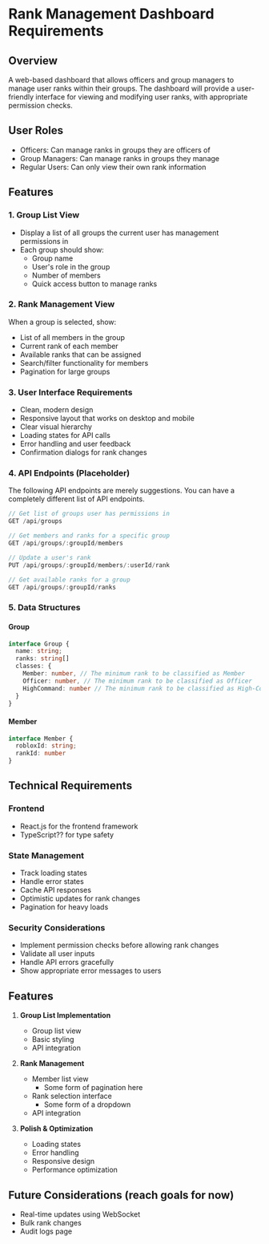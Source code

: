 # Rank Management Dashboard Requirements

## Overview
A web-based dashboard that allows officers and group managers to manage user ranks within their groups. The dashboard will provide a user-friendly interface for viewing and modifying user ranks, with appropriate permission checks.

## User Roles
- Officers: Can manage ranks in groups they are officers of
- Group Managers: Can manage ranks in groups they manage
- Regular Users: Can only view their own rank information

## Features

### 1. Group List View
- Display a list of all groups the current user has management permissions in
- Each group should show:
  - Group name
  - User's role in the group
  - Number of members
  - Quick access button to manage ranks

### 2. Rank Management View
When a group is selected, show:
- List of all members in the group
- Current rank of each member
- Available ranks that can be assigned
- Search/filter functionality for members
- Pagination for large groups

### 3. User Interface Requirements
- Clean, modern design
- Responsive layout that works on desktop and mobile
- Clear visual hierarchy
- Loading states for API calls
- Error handling and user feedback
- Confirmation dialogs for rank changes

### 4. API Endpoints (Placeholder)
The following API endpoints are merely suggestions. You can have a completely different list of API endpoints.

```typescript
// Get list of groups user has permissions in
GET /api/groups

// Get members and ranks for a specific group
GET /api/groups/:groupId/members

// Update a user's rank
PUT /api/groups/:groupId/members/:userId/rank

// Get available ranks for a group
GET /api/groups/:groupId/ranks
```

### 5. Data Structures

#### Group
```typescript
interface Group {
  name: string;
  ranks: string[]
  classes: {
    Member: number, // The minimum rank to be classified as Member
    Officer: number, // The minimum rank to be classified as Officer
    HighCommand: number // The minimum rank to be classified as High-Command
  }
}
```

#### Member
```typescript
interface Member {
  robloxId: string;
  rankId: number
}
```

## Technical Requirements

### Frontend
- React.js for the frontend framework
- TypeScript?? for type safety

### State Management
- Track loading states
- Handle error states
- Cache API responses
- Optimistic updates for rank changes
- Pagination for heavy loads

### Security Considerations
- Implement permission checks before allowing rank changes
- Validate all user inputs
- Handle API errors gracefully
- Show appropriate error messages to users

## Features

1. **Group List Implementation**
   - Group list view
   - Basic styling
   - API integration

2. **Rank Management**
   - Member list view
      - Some form of pagination here
   - Rank selection interface
      - Some form of a dropdown
   - API integration

3. **Polish & Optimization**
   - Loading states
   - Error handling
   - Responsive design
   - Performance optimization

## Future Considerations (reach goals for now)
- Real-time updates using WebSocket
- Bulk rank changes
- Audit logs page